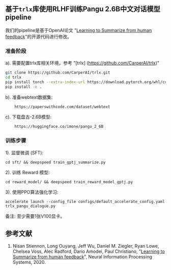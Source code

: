 ## 基于`trlx`库使用RLHF训练Pangu 2.6B中文对话模型pipeline

我们的pipeline是基于OpenAI论文 "[Learning to Summarize from human feedback](https://arxiv.org/abs/2009.01325)"的开源代码进行修改。


### 准备阶段

a).  需要配置trlx库相关环境，参考 "[trlx] (https://github.com/CarperAI/trlx)"

```bash
git clone https://github.com/CarperAI/trlx.git
cd trlx
pip install torch --extra-index-url https://download.pytorch.org/whl/cu116 # for cuda
pip install -e .
```

b).  准备webtext数据集: 

```bash
    https://paperswithcode.com/dataset/webtext
```

c).  下载盘古-2.6B模型: 

```bash
    https://huggingface.co/imone/pangu_2_6B
```

### 训练步骤

1). 监督微调 (SFT):

    cd sft/ && deepspeed train_gptj_summarize.py

2). 训练 Reward 模型:

    cd reward_model/ && deepspeed train_reward_model_gptj.py

3). 使用PPO算法强化学习:

    accelerate launch --config_file configs/default_accelerate_config.yaml trlx_pangu_dialogue.py

   备注: 至少需要1张V100显卡。

## 参考文献

1. Nisan Stiennon, Long Ouyang, Jeff Wu, Daniel M. Ziegler, Ryan Lowe, Chelsea Voss, Alec Radford, Dario Amodei, Paul Christiano, "[Learning to Summarize from human feedback](https://arxiv.org/abs/2009.01325)", Neural Information Processing Systems, 2020.
